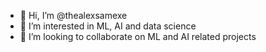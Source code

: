 - 👋 Hi, I’m @thealexsamexe
- 👀 I’m interested in ML, AI and data science
- 💞️ I’m looking to collaborate on ML and AI related projects

<!---
thealexsamexe/thealexsamexe is a ✨ special ✨ repository because its `README.md` (this file) appears on your GitHub profile.
You can click the Preview link to take a look at your changes.
--->
